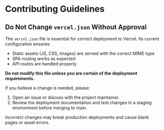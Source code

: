 # Contributing Guidelines

## Do Not Change `vercel.json` Without Approval

The `vercel.json` file is essential for correct deployment to Vercel. Its current configuration ensures:
- Static assets (JS, CSS, images) are served with the correct MIME type
- SPA routing works as expected
- API routes are handled properly

**Do not modify this file unless you are certain of the deployment requirements.**

If you believe a change is needed, please:
1. Open an issue or discuss with the project maintainer.
2. Review the deployment documentation and test changes in a staging environment before merging to main.

Incorrect changes may break production deployments and cause blank pages or asset errors.
